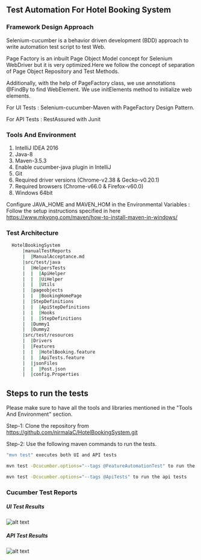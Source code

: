 ## Test Automation For Hotel Booking System

### Framework Design Approach
Selenium-cucumber is a behavior driven development (BDD) approach to write automation test script to test Web.

Page Factory is an inbuilt Page Object Model concept for Selenium WebDriver but it is very optimized.Here we follow the concept of separation of Page Object Repository and Test Methods.

Additionally, with the help of PageFactory class, we use annotations @FindBy to find WebElement. We use initElements method to initialize web elements.

For UI Tests : Selenium-cucumber-Maven with PageFactory Design Pattern.

For API Tests : RestAssured with Junit

### Tools And Environment
1. IntelliJ IDEA 2016
2. Java-8
3. Maven-3.5.3
4. Enable cucumber-java plugin in IntelliJ
5. Git
6. Required driver versions (Chrome-v2.38 & Gecko-v0.20.1)
7. Required browsers (Chrome-v66.0 & Firefox-v60.0)
8. Windows 64bit

Configure JAVA_HOME and MAVEN_HOM in the Environmental Variables : Follow the setup instructions specified in here https://www.mkyong.com/maven/how-to-install-maven-in-windows/

### Test Architecture

```bash
  HotelBookingSystem
      |manualTestReports
      |  |ManualAcceptance.md
      |src/test/java
      |  |HelpersTests
      |  |  |ApiHelper
      |  |  |UiHelper
      |  |  |Utils
      |  |pageobjects
      |  |  |BookingHomePage
      |  |StepDefinitions
      |  |  |ApiStepDefinitions
      |  |  |Hooks
      |  |  |StepDefinitions
      |  |Dummy1
      |  |Dummy2
      |src/test/resources
      |  |Drivers
      |  |Features
      |  |  |HotelBooking.feature
      |  |  |ApiTests.feature
      |  |jsonFiles
      |  |  |Post.json
      |  |config.Properties
```


Steps to run the tests
--------------
Please make sure to have all the tools and libraries mentioned in the "Tools And Environment" section.

Step-1: Clone the repository from https://github.com/nirmalaC/HotelBookingSystem.git

Step-2: Use the following maven commands to run the tests.

```bash
"mvn test" executes both UI and API tests
```

```bash
mvn test -Dcucumber.options="--tags @FeatureAutomationTest" to run the UI tests
```

```bash
mvn test -Dcucumber.options="--tags @ApiTests" to run the api tests
```

### Cucumber Test Reports

##### UI Test Results

![alt text](https://user-images.githubusercontent.com/36641942/74015833-4da18680-4989-11ea-926f-f92376946b2b.png)

##### API Test Results

![alt text](https://user-images.githubusercontent.com/36641942/74015565-c8b66d00-4988-11ea-9006-6f51c1500c87.png)